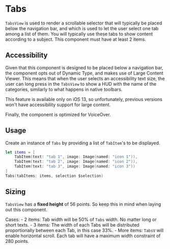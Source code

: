 #  Tabs
`TabsView` is used to render a scrollable selector that will typically be placed below the navigation bar, and which is used to let the user select one tab among a list of them. You will typically use these tabs to show content according to a subject. This component must have at least 2 items.

## Accessibility

Given that this component is designed to be placed below a navigation bar, the component opts out of Dynamic Type, and makes use of Large Content Viewer. This means that when the user selects an accessibility text size, the user can long press in the `TabsView` to show a HUD with the name of the categories, similarly to what happens in native toolbars.


This feature is available only on iOS 13, so unfortunately, previous versions won't have accessibility support for large content.

Finally, the component is optimized for VoiceOver.


## Usage

Create an instance of `Tabs` by providing a list of `TabItem`'s to be displayed.

```swift
let items = [
    TabItem(text: "tab 1", image: Image(named: "icon 1")),
    TabItem(text: "tab 2", image: Image(named: "icon 2")),
    TabItem(text: "tab 3", image: Image(named: "icon 3"))
]
Tabs(tabItems: items, selection $selection)
```

## Sizing

`TabsView` has a **fixed height** of 56 points. So keep this in mind when laying out this component. 

Cases:
    - 2 items: Tab width will be 50% of `Tabs` width. No matter long or short texts.
    - 3 items: The width of each Tabs will be distributed proportionally between each Tab, in this case 33%.
    - More items: `TabsV` will enable horizontal scroll. Each tab will have a maximum width constraint of 280 points.

